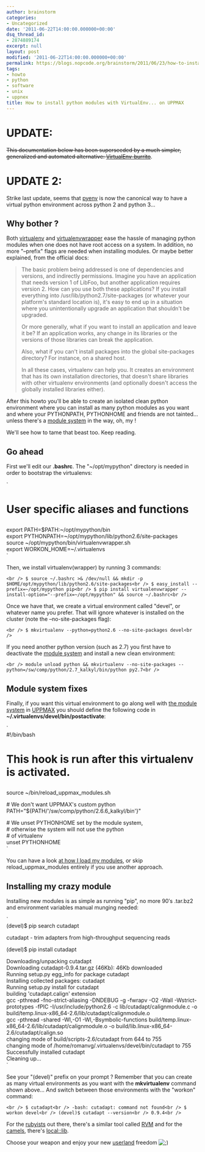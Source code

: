 ```yaml
---
author: brainstorm
categories:
- Uncategorized
date: '2011-06-22T14:00:00.000000+00:00'
dsq_thread_id:
- 2874889174
excerpt: null
layout: post
modified: '2011-06-22T14:00:00.000000+00:00'
permalink: https://blogs.nopcode.org/brainstorm/2011/06/23/how-to-install-python-modules-with-virtualenv-on-uppmax/
tags:
- howto
- python
- software
- unix
- uppnex
title: How to install python modules with VirtualEnv... on UPPMAX
---
```


# UPDATE:

<del datetime="2014-02-03T13:38:42+00:00">This documentation below has been superseeded by a much simpler, generalized and automated alternative: <a href="https://github.com/brainsik/virtualenv-burrito">VirtualEnv-burrito</a></del>.

# UPDATE 2:

Strike last update, seems that [pyenv][1] is now the canonical way to have a virtual python environment across python 2 and python 3...

<!--more-->

## Why bother ?

Both [virtualenv][2] and [virtualenvwrapper][3] ease the hassle of managing python modules when one does not have root access on a system. In addition, no more "&#8211;prefix" flags are needed when installing modules. Or maybe better explained, from the official docs:

> The basic problem being addressed is one of dependencies and versions, and indirectly permissions. Imagine you have an application that needs version 1 of LibFoo, but another application requires version 2. How can you use both these applications? If you install everything into /usr/lib/python2.7/site-packages (or whatever your platform's standard location is), it's easy to end up in a situation where you unintentionally upgrade an application that shouldn't be upgraded.
> 
> Or more generally, what if you want to install an application and leave it be? If an application works, any change in its libraries or the versions of those libraries can break the application.
> 
> Also, what if you can't install packages into the global site-packages directory? For instance, on a shared host.
> 
> In all these cases, virtualenv can help you. It creates an environment that has its own installation directories, that doesn't share libraries with other virtualenv environments (and optionally doesn't access the globally installed libraries either). 

After this howto you'll be able to create an isolated clean python environment where you can install as many python modules as you want and where your PYTHONPATH, PYTHONHOME and friends are not tainted... unless there's a [module system][4] in the way, oh, my !

We'll see how to tame that beast too. Keep reading.

## Go ahead

First we'll edit our **.bashrc**. The "~/opt/mypython" directory is needed in order to bootstrap the virtualenvs:

`<br />
# User specific aliases and functions</p>
<p>export PATH=$PATH:~/opt/mypython/bin<br />
export PYTHONPATH=~/opt/mypython/lib/python2.6/site-packages<br />
source ~/opt/mypython/bin/virtualenvwrapper.sh<br />
export WORKON_HOME=~/.virtualenvs<br />
`

Then, we install virtualenv(wrapper) by running 3 commands:

`<br />
$ source ~/.bashrc >& /dev/null && mkdir -p $HOME/opt/mypython/lib/python2.6/site-packages<br />
$ easy_install --prefix=~/opt/mypython pip<br />
$ pip install virtualenvwrapper --install-option="--prefix=~/opt/mypython" && source ~/.bashrc<br />
`

Once we have that, we create a virtual environment called "devel", or whatever name you prefer. That will ignore whatever is installed on the cluster (note the &#8211;no-site-packages flag):

`<br />
$ mkvirtualenv --python=python2.6 --no-site-packages devel<br />
`

If you need another python version (such as 2.7) you first have to deactivate the [module system][5] and install a new clean environment:

`<br />
module unload python && mkvirtualenv --no-site-packages --python=/sw/comp/python/2.7_kalkyl/bin/python py2.7<br />
`

## Module system fixes

Finally, if you want this virtual environment to go along well with [the module system][4] in [UPPMAX][6] you should define the following code in **~/.virtualenvs/devel/bin/postactivate**:

`<br />
#!/bin/bash<br />
# This hook is run after this virtualenv is activated.</p>
<p>source ~/bin/reload_uppmax_modules.sh</p>
<p># We don't want UPPMAX's custom python<br />
PATH="${PATH/'/sw/comp/python/2.6.6_kalkyl/bin'}"</p>
<p># We unset PYTHONHOME set by the module system,<br />
# otherwise the system will not use the python<br />
# of virtualenv<br />
unset PYTHONHOME<br />
`

You can have a look [at how I load my modules][7], or skip reload\_uppmax\_modules entirely if you use another approach.

## Installing my crazy module

Installing new modules is as simple as running "pip", no more 90&#8242;s .tar.bz2 and environment variables manual munging needed:

`<br />
(devel)$ pip search cutadapt</p>
<p>cutadapt                  - trim adapters from high-throughput sequencing reads</p>
<p>(devel)$ pip install cutadapt</p>
<p>Downloading/unpacking cutadapt<br />
  Downloading cutadapt-0.9.4.tar.gz (46Kb): 46Kb downloaded<br />
  Running setup.py egg_info for package cutadapt<br />
Installing collected packages: cutadapt<br />
  Running setup.py install for cutadapt<br />
    building 'cutadapt.calign' extension<br />
    gcc -pthread -fno-strict-aliasing -DNDEBUG -g -fwrapv -O2 -Wall -Wstrict-prototypes -fPIC -I/usr/include/python2.6 -c lib/cutadapt/calignmodule.c -o build/temp.linux-x86_64-2.6/lib/cutadapt/calignmodule.o<br />
    gcc -pthread -shared -Wl,-O1 -Wl,-Bsymbolic-functions build/temp.linux-x86_64-2.6/lib/cutadapt/calignmodule.o -o build/lib.linux-x86_64-2.6/cutadapt/calign.so<br />
    changing mode of build/scripts-2.6/cutadapt from 644 to 755<br />
    changing mode of /home/romanvg/.virtualenvs/devel/bin/cutadapt to 755<br />
Successfully installed cutadapt<br />
Cleaning up...<br />
`

See your "(devel)" prefix on your prompt ? Remember that you can create as many virtual environments as you want with the **mkvirtualenv** command shown above... And switch between those environments with the "workon" command:

`<br />
$ cutadapt<br />
-bash: cutadapt: command not found<br />
$ workon devel<br />
(devel)$ cutadapt --version<br />
0.9.4<br />
`

For the [rubyists][8] out there, there's a similar tool called [RVM][9] and for the [camels][10], there's [local::lib][11].

Choose your weapon and enjoy your new [userland][12] freedom <img src="http://blogs.nopcode.org/brainstorm/wp-includes/images/smilies/icon_wink.gif" alt=";)" class="wp-smiley" />

 [1]: http://www.uppmax.uu.se/how-to-install-your-own-python-modules-or-specific-python-version
 [2]: http://pypi.python.org/pypi/virtualenv
 [3]: http://www.doughellmann.com/projects/virtualenvwrapper/
 [4]: http://modules.sourceforge.net/
 [5]: http://blogs.nopcode.org/brainstorm/2011/11/23/module-system-bad-and-ugly/
 [6]: http://www.uppmax.uu.se/
 [7]: https://raw.github.com/brainstorm/scilifelab/master/scripts/reload_uppmax_modules.sh
 [8]: http://www.ruby-lang.org/en/
 [9]: https://rvm.beginrescueend.com/
 [10]: http://www.perl.org/
 [11]: http://terrarum.net/development/perl-virtual-environments.html#locallib
 [12]: http://en.wikipedia.org/wiki/User_space